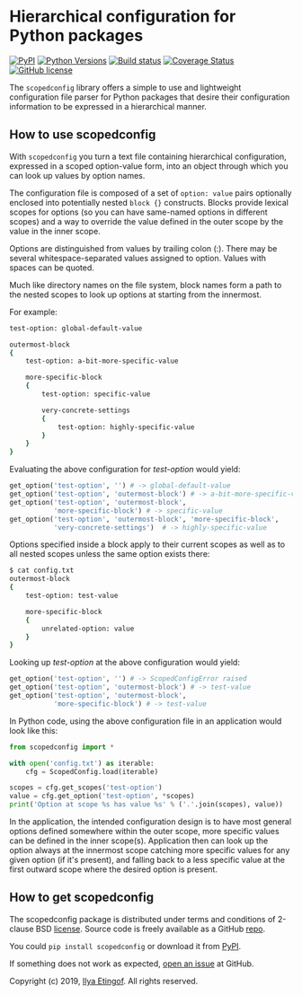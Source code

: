 
# Hierarchical configuration for Python packages

[![PyPI](https://img.shields.io/pypi/v/scopedconfig.svg?maxAge=2592000)](https://pypi.org/project/scopedconfig)
[![Python Versions](https://img.shields.io/pypi/pyversions/scopedconfig.svg)](https://pypi.org/project/scopedconfig/)
[![Build status](https://travis-ci.org/etingof/scopedconfig.svg?branch=master)](https://travis-ci.org/etingof/scopedconfig)
[![Coverage Status](https://img.shields.io/codecov/c/github/etingof/scopedconfig.svg)](https://codecov.io/github/etingof/scopedconfig)
[![GitHub license](https://img.shields.io/badge/license-BSD-blue.svg)](https://raw.githubusercontent.com/etingof/scopedconfig/master/LICENSE.rst)

The `scopedconfig` library offers a simple to use and lightweight configuration
file parser for Python packages that desire their configuration information
to be expressed in a hierarchical manner.

## How to use scopedconfig

With `scopedconfig` you turn a text file containing hierarchical configuration,
expressed in a scoped option-value form, into an object through which you can
look up values by option names.

The configuration file is composed of a set of `option: value` pairs optionally
enclosed into potentially nested `block {}` constructs. Blocks provide lexical
scopes for options (so you can have same-named options in different scopes)
and a way to override the value defined in the outer scope by the value in the
inner scope.

Options are distinguished from values by trailing colon (:). There may be
several whitespace-separated values assigned to option. Values with spaces
can be quoted.

Much like directory names on the file system, block names form a path
to the nested scopes to look up options at starting from the innermost.

For example:

```bash
test-option: global-default-value

outermost-block
{
    test-option: a-bit-more-specific-value

    more-specific-block
    {
        test-option: specific-value

        very-concrete-settings
        {
            test-option: highly-specific-value
        }
    }
}
```

Evaluating the above configuration for *test-option* would yield:

```python
get_option('test-option', '') # -> global-default-value
get_option('test-option', 'outermost-block') # -> a-bit-more-specific-value
get_option('test-option', 'outermost-block',
           'more-specific-block') # -> specific-value
get_option('test-option', 'outermost-block', 'more-specific-block',
           'very-concrete-settings')  # -> highly-specific-value
```

Options specified inside a block apply to their current scopes as
well as to all nested scopes unless the same option exists there:

```bash
$ cat config.txt
outermost-block
{
    test-option: test-value

    more-specific-block
    {
        unrelated-option: value
    }
}
```

Looking up *test-option* at the above configuration would yield:

```python
get_option('test-option', '') # -> ScopedConfigError raised
get_option('test-option', 'outermost-block') # -> test-value
get_option('test-option', 'outermost-block',
           'more-specific-block') # -> test-value
```

In Python code, using the above configuration file in an application
would look like this:

```python
from scopedconfig import *

with open('config.txt') as iterable:
    cfg = ScopedConfig.load(iterable)

scopes = cfg.get_scopes('test-option')
value = cfg.get_option('test-option', *scopes)
print('Option at scope %s has value %s' % ('.'.join(scopes), value))
```

In the application, the intended configuration design is to have most
general options defined somewhere within the outer scope, more specific
values can be defined in the inner scope(s). Application then can look up
the option always at the innermost scope catching more specific values for
any given option (if it's present), and falling back to a less specific
value at the first outward scope where the desired option is present.

## How to get scopedconfig

The scopedconfig package is distributed under terms and conditions of 2-clause
BSD [license](https://github.com/etingof/scopedconfig/LICENSE.rst). Source code is freely
available as a GitHub [repo](https://github.com/etingof/scopedconfig).

You could `pip install scopedconfig` or download it from [PyPI](https://pypi.org/project/scopedconfig).

If something does not work as expected, 
[open an issue](https://github.com/etingof/scopedconfig/issues) at GitHub.

Copyright (c) 2019, [Ilya Etingof](mailto:etingof@gmail.com). All rights reserved.
